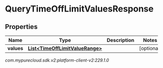 # QueryTimeOffLimitValuesResponse


## Properties

| Name | Type | Description | Notes |
| ------------ | ------------- | ------------- | ------------- |
| **values** | [**List&lt;TimeOffLimitValueRange&gt;**](TimeOffLimitValueRange) |  |  [optional] |




_com.mypurecloud.sdk.v2:platform-client-v2:229.1.0_
